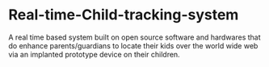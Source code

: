 # Real-time-Child-tracking-system
A real time based system built on  open source software and hardwares that do enhance parents/guardians to locate their kids over the world wide web via an implanted prototype device on their children.
